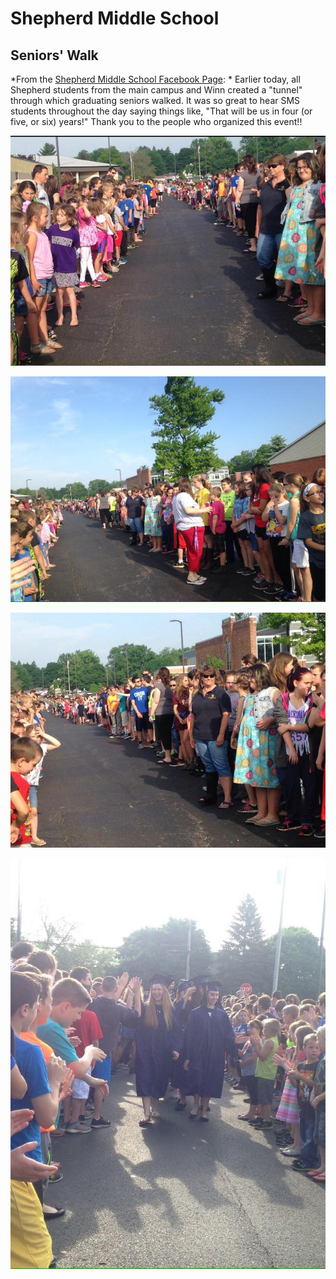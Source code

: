 # Shepherd Middle School

## Seniors' Walk

*From the [Shepherd Middle School Facebook Page](https://www.facebook.com/sms.shepherdmi/):
*
Earlier today, all Shepherd students from the main campus and Winn created a "tunnel" through which graduating seniors walked. It was so great to hear SMS students throughout the day saying things like, "That will be us in four (or five, or six) years!" Thank you to the people who organized this event!!

![](sms_seniorswalk_001.jpg)

![](sms_seniorswalk_002.jpg)

![](sms_seniorswalk_003.jpg)

![](sms_seniorswalk_004.jpg)
